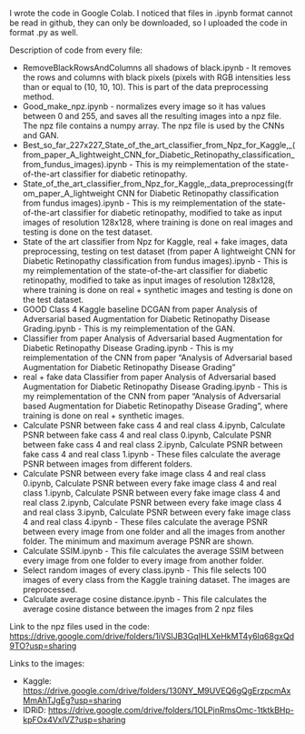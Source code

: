 I wrote the code in Google Colab. I noticed that files in .ipynb format cannot be read in github, they can only be downloaded, so I uploaded the code in format .py as well.

Description of code from every file:
- RemoveBlackRowsAndColumns all shadows of black.ipynb - It removes the rows and columns with black pixels (pixels with RGB intensities less than or equal to (10, 10, 10). This is part of the data preprocessing method.
- Good_make_npz.ipynb - normalizes every image so it has values between 0 and 255, and saves all the resulting images into a npz file. The npz file contains a numpy array. The npz file is used by the CNNs and GAN.
- Best_so_far_227x227_State_of_the_art_classifier_from_Npz_for_Kaggle,_(from_paper_A_lightweight_CNN_for_Diabetic_Retinopathy_classification_from_fundus_images).ipynb - This is my reimplementation of the state-of-the-art classifier for diabetic retinopathy.
- State_of_the_art_classifier_from_Npz_for_Kaggle,_data_preprocessing(from_paper_A_lightweight CNN for Diabetic Retinopathy classification from fundus images).ipynb - This is my reimplementation of the state-of-the-art classifier for diabetic retinopathy, modified to take as input images of resolution 128x128, where training is done on real images and testing is done on the test dataset.
- State of the art classifier from Npz for Kaggle, real + fake images, data preprocessing, testing on test dataset (from paper A lightweight CNN for Diabetic Retinopathy classification from fundus images).ipynb - This is my reimplementation of the state-of-the-art classifier for diabetic retinopathy, modified to take as input images of resolution 128x128, where training is done on real + synthetic images and testing is done on the test dataset.
- GOOD Class 4 Kaggle baseline DCGAN from paper Analysis of Adversarial based Augmentation for Diabetic Retinopathy Disease Grading.ipynb - This is my reimplementation of the GAN.
- Classifier from paper Analysis of Adversarial based Augmentation for Diabetic Retinopathy Disease Grading.ipynb - This is my reimplementation of the CNN from paper “Analysis of Adversarial based Augmentation for Diabetic Retinopathy Disease Grading”
- real + fake data Classifier from paper Analysis of Adversarial based Augmentation for Diabetic Retinopathy Disease Grading.ipynb - This is my reimplementation of the CNN from paper “Analysis of Adversarial based Augmentation for Diabetic Retinopathy Disease Grading”, where training is done on real + synthetic images.
- Calculate PSNR between fake cass 4 and real class 4.ipynb, Calculate PSNR between fake cass 4 and real class 0.ipynb, Calculate PSNR between fake cass 4 and real class 2.ipynb, Calculate PSNR between fake cass 4 and real class 1.ipynb - These files calculate the average PSNR between images from different folders.
- Calculate PSNR between every fake image class 4 and real class 0.ipynb, Calculate PSNR between every fake image class 4 and real class 1.ipynb, Calculate PSNR between every fake image class 4 and real class 2.ipynb, Calculate PSNR between every fake image class 4 and real class 3.ipynb, Calculate PSNR between every fake image class 4 and real class 4.ipynb - These files calculate the average PSNR between every image from one folder and all the images from another folder. The minimum and maximum average PSNR are shown.
- Calculate SSIM.ipynb - This file calculates the average SSIM between every image from one folder to every image from another folder.
- Select random images of every class.ipynb - This file selects 100 images of every class from the Kaggle training dataset. The images are preprocessed.
- Calculate average cosine distance.ipynb - This file calculates the average cosine distance between the images from 2 npz files

Link to the npz files used in the code: https://drive.google.com/drive/folders/1iVSlJB3GqIHLXeHkMT4y6lq68gxQd9TO?usp=sharing 

Links to the images:
- Kaggle: https://drive.google.com/drive/folders/130NY_M9UVEQ6gQgErzpcmAxMmAhTJgEg?usp=sharing 
- IDRiD: https://drive.google.com/drive/folders/1OLPjnRmsOmc-1tktkBHp-kpFOx4VxlVZ?usp=sharing 
